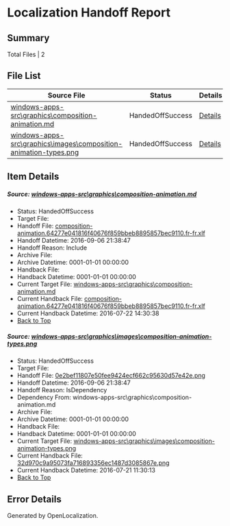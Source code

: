 # <a name='report-top'></a> Localization Handoff Report

## Summary
 Total Files | 2

## File List
 Source File | Status | Details 
 ----------- | ------ | ------- 
 [windows-apps-src\graphics\composition-animation.md](https://github.com/Microsoft/windows-apps/blob/d30de29a80efd3dcfbf830707e0c41adb22f2266/windows-apps-src/graphics/composition-animation.md) | HandedOffSuccess | [Details](#d59bd17392185e1004455a0a97c34058cfc6dfd03952)
 [windows-apps-src\graphics\images\composition-animation-types.png](https://github.com/Microsoft/windows-apps/blob/d30de29a80efd3dcfbf830707e0c41adb22f2266/windows-apps-src/graphics/images/composition-animation-types.png) | HandedOffSuccess | [Details](#0e2bef11807e50fee9424ecf662c95630d57e42e3968)

## Item Details
##### <a name='d59bd17392185e1004455a0a97c34058cfc6dfd03952'></a> Source: [windows-apps-src\graphics\composition-animation.md](https://github.com/Microsoft/windows-apps/blob/d30de29a80efd3dcfbf830707e0c41adb22f2266/windows-apps-src/graphics/composition-animation.md)
* Status: HandedOffSuccess
* Target File: 
* Handoff File: [composition-animation.64277e041816f40676f859bbeb8895857bec9110.fr-fr.xlf](https://github.com/Microsoft/WDG.handoff/blob/53eaf7b468bc94a56253d7e2b5cd79be2fa53078/ol-handoff/Microsoft/windows-apps.fr-fr/master/composition-animation.64277e041816f40676f859bbeb8895857bec9110.fr-fr.xlf)
* Handoff Datetime: 2016-09-06 21:38:47
* Handoff Reason: Include
* Archive File: 
* Archive Datetime: 0001-01-01 00:00:00
* Handback File: 
* Handback Datetime: 0001-01-01 00:00:00
* Current Target File: [windows-apps-src\graphics\composition-animation.md](https://github.com/Microsoft/windows-apps.fr-fr/blob/402eb0dc49711783fdbd768a93aa5456388b34d9/windows-apps-src/graphics/composition-animation.md)
* Current Handback File: [composition-animation.64277e041816f40676f859bbeb8895857bec9110.fr-fr.xlf](https://github.com/Microsoft/WDG.handback/blob/e8019a4155f189676550d9d336a37921a9040b0d/ol-handback/Microsoft/windows-apps.fr-fr/master/composition-animation.64277e041816f40676f859bbeb8895857bec9110.fr-fr.xlf)
* Current Handback Datetime: 2016-07-22 14:30:38
* [Back to Top](#report-top)

##### <a name='0e2bef11807e50fee9424ecf662c95630d57e42e3968'></a> Source: [windows-apps-src\graphics\images\composition-animation-types.png](https://github.com/Microsoft/windows-apps/blob/d30de29a80efd3dcfbf830707e0c41adb22f2266/windows-apps-src/graphics/images/composition-animation-types.png)
* Status: HandedOffSuccess
* Target File: 
* Handoff File: [0e2bef11807e50fee9424ecf662c95630d57e42e.png](https://github.com/Microsoft/WDG.handoff/blob/53eaf7b468bc94a56253d7e2b5cd79be2fa53078/ol-handoff/Microsoft/windows-apps.fr-fr/master/0e2bef11807e50fee9424ecf662c95630d57e42e.png)
* Handoff Datetime: 2016-09-06 21:38:47
* Handoff Reason: IsDependency
* Dependency From: windows-apps-src\graphics\composition-animation.md
* Archive File: 
* Archive Datetime: 0001-01-01 00:00:00
* Handback File: 
* Handback Datetime: 0001-01-01 00:00:00
* Current Target File: [windows-apps-src\graphics\images\composition-animation-types.png](https://github.com/Microsoft/windows-apps.fr-fr/blob/a3633b8b5969654141c9d2c7acadc49642679d95/windows-apps-src/graphics/images/composition-animation-types.png)
* Current Handback File: [32d970c9a95073fa716893356ec1487d3085867e.png](https://github.com/Microsoft/WDG.handback/blob/217bf824bfdabaf8cddf369154677b08b8862b2b/ol-handback/Microsoft/windows-apps.fr-fr/master/32d970c9a95073fa716893356ec1487d3085867e.png)
* Current Handback Datetime: 2016-07-21 11:30:13
* [Back to Top](#report-top)


## Error Details

Generated by OpenLocalization.
